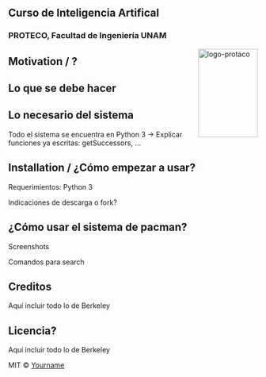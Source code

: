 ## Curso de Inteligencia Artifical
### PROTECO, Facultad de Ingeniería UNAM
<img src="https://drive.google.com/file/d/18vqiGjeBJyNzqKKiqkmTG-UifDkWRpDa/view" align="right"
     alt="logo-protaco" width="120" height="178">


## Motivation / ?


## Lo que se debe hacer


## Lo necesario del sistema
Todo el sistema se encuentra en Python 3 
-> Explicar funciones ya escritas: getSuccessors, ...
 
## Installation / ¿Cómo empezar a usar?
Requerimientos: Python 3

Indicaciones de descarga o fork?




## ¿Cómo usar el sistema de pacman?
Screenshots

Comandos para search




## Creditos
Aquí incluir todo lo de Berkeley



## Licencia?
Aquí incluir todo lo de Berkeley

MIT © [Yourname]()